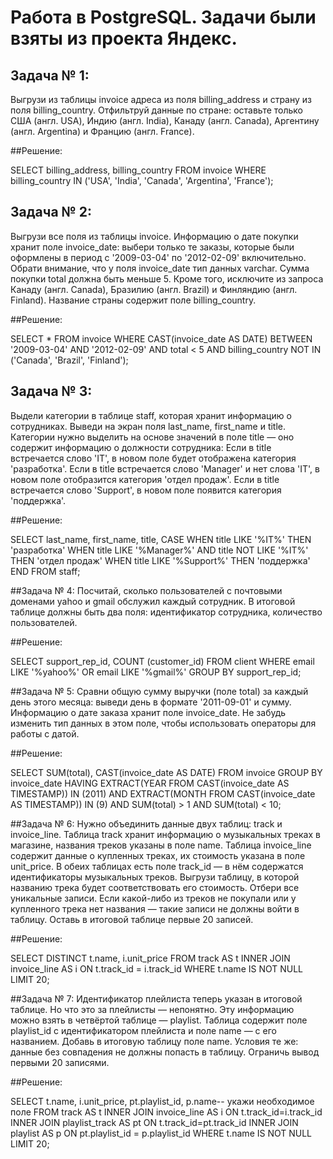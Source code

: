 # Работа в PostgreSQL. Задачи были взяты из проекта Яндекс.


## Задача № 1: 
Выгрузи из таблицы invoice адреса из поля billing_address и страну из поля billing_country. Отфильтруй данные по стране: оставьте только США (англ. USA), Индию (англ. India), Канаду (англ. Canada), Аргентину (англ. Argentina) и Францию (англ. France).

##Решение:

SELECT billing_address,
       billing_country
FROM invoice
WHERE billing_country IN ('USA',
                         'India',
                         'Canada',
                         'Argentina',
                         'France');


## Задача № 2: 

Выгрузи все поля из таблицы invoice. Информацию о дате покупки хранит поле invoice_date: выбери только те заказы, которые были оформлены в период с '2009-03-04' по '2012-02-09' включительно. Обрати внимание, что у поля invoice_date тип данных varchar.
Сумма покупки total должна быть меньше 5. Кроме того, исключите из запроса Канаду (англ. Canada), Бразилию (англ. Brazil) и Финляндию (англ. Finland). Название страны содержит поле billing_country.

##Решение: 

SELECT *
FROM invoice
WHERE CAST(invoice_date AS DATE) BETWEEN '2009-03-04' AND '2012-02-09'
AND total < 5
AND billing_country NOT IN ('Canada',
                       'Brazil',
                       'Finland');


## Задача № 3:
Выдели категории в таблице staff, которая хранит информацию о сотрудниках. Выведи на экран поля last_name, first_name и title. Категории нужно выделить на основе значений в поле title — оно содержит информацию о должности сотрудника:
Если в title встречается слово 'IT', в новом поле будет отображена категория 'разработка'.
Если в title встречается слово 'Manager' и нет слова 'IT', в новом поле отобразится категория 'отдел продаж'.
Если в title встречается слово 'Support', в новом поле появится категория 'поддержка'.

##Решение: 

SELECT last_name,
       first_name,
       title, 
      CASE
          WHEN title LIKE '%IT%' THEN 'разработка'
          WHEN title LIKE '%Manager%' AND title NOT LIKE '%IT%' THEN 'отдел продаж'
          WHEN title LIKE '%Support%' THEN 'поддержка'
      END
FROM staff;

##Задача № 4:
Посчитай, сколько пользователей с почтовыми доменами yahoo и gmail обслужил каждый сотрудник. В итоговой таблице должны быть два поля:
идентификатор сотрудника,
количество пользователей.

##Решение:

SELECT support_rep_id, 
COUNT (customer_id) 
FROM client 
WHERE email LIKE '%yahoo%' OR email LIKE '%gmail%' 
GROUP BY support_rep_id;


##Задача № 5:
Сравни общую сумму выручки (поле total) за каждый день этого месяца: выведи день в формате '2011-09-01' и сумму. Информацию о дате заказа хранит поле invoice_date. Не забудь изменить тип данных в этом поле, чтобы использовать операторы для работы с датой.

##Решение: 

SELECT SUM(total),
       CAST(invoice_date AS DATE)
FROM invoice
GROUP BY invoice_date
HAVING EXTRACT(YEAR FROM CAST(invoice_date AS TIMESTAMP)) IN (2011)
        AND EXTRACT(MONTH FROM CAST(invoice_date AS TIMESTAMP)) IN (9)
        AND SUM(total) > 1
        AND SUM(total) < 10;


##Задача № 6:
Нужно объединить данные двух таблиц: track и invoice_line. Таблица track хранит информацию о музыкальных треках в магазине, названия треков указаны в поле name. Таблица invoice_line содержит данные о купленных треках, их стоимость указана в поле unit_price. В обеих таблицах есть поле track_id — в нём содержатся идентификаторы музыкальных треков.
Выгрузи таблицу, в которой названию трека будет соответствовать его стоимость. Отбери все уникальные записи. Если какой-либо из треков не покупали или у купленного трека нет названия — такие записи не должны войти в таблицу. Оставь в итоговой таблице первые 20 записей.

##Решение:

SELECT DISTINCT
       t.name,
	   i.unit_price
FROM track AS t
INNER JOIN invoice_line AS i ON t.track_id = i.track_id
WHERE t.name IS NOT NULL
LIMIT 20;

##Задача № 7:
Идентификатор плейлиста теперь указан в итоговой таблице. Но что это за плейлисты — непонятно. Эту информацию можно взять в четвёртой таблице — playlist. Таблица содержит поле playlist_id с идентификатором плейлиста и поле name — с его названием. Добавь в итоговую таблицу поле name. Условия те же: данные без совпадения не должны попасть в таблицу. Ограничь вывод первыми 20 записями.

##Решение:

SELECT t.name,
       i.unit_price,
       pt.playlist_id,
       p.name-- укажи необходимое поле
FROM track AS t
INNER JOIN invoice_line AS i ON t.track_id=i.track_id
INNER JOIN playlist_track AS pt ON t.track_id=pt.track_id
INNER JOIN playlist AS p ON pt.playlist_id = p.playlist_id
WHERE t.name IS NOT NULL
LIMIT 20;





